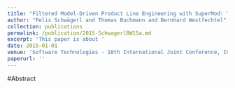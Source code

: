```yaml
---
title: "Filtered Model-Driven Product Line Engineering with SuperMod: The Home Automation Case"
author: "Felix Schwägerl and Thomas Buchmann and Bernhard Westfechtel"
collection: publications
permalink: /publication/2015-SchwagerlBW15a.md
excerpt: 'This paper is about '
date: 2015-01-01
venue: 'Software Technologies - 10th International Joint Conference, ICSOFT 2015, Colmar, France, July 20-22, 2015, Revised Selected Papers'
paperurl: ''
---
```


#Abstract
